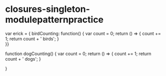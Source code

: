 # closures-singleton-modulepatternpractice


var erick = { birdCounting:
    function() {
  var count = 0;
  return () => {
  count += 1;
  return count + ' birds';
  }  
 }}



function dogCounting() {
  var count = 0;
  return () => {
  count += 1;
  return count + ' dogs';
  }
  
}

